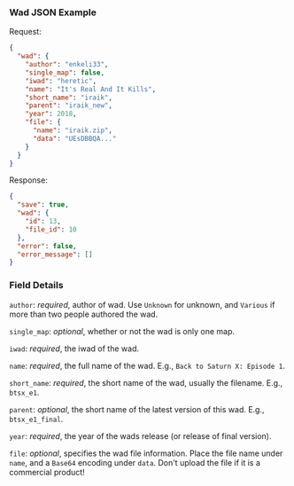 ### Wad JSON Example
Request:
```json
{
  "wad": {
    "author": "enkeli33",
    "single_map": false,
    "iwad": "heretic",
    "name": "It's Real And It Kills",
    "short_name": "iraik",
    "parent": "iraik_new",
    "year": 2018,
    "file": {
      "name": "iraik.zip",
      "data": "UEsDBBQA..."
    }
  }
}

```

Response:
```json
{
  "save": true,
  "wad": {
    "id": 13,
    "file_id": 10
  },
  "error": false,
  "error_message": []
}
```

### Field Details
`author`: *required*, author of wad. Use `Unknown` for unknown, and `Various` if more than two people authored the wad.

`single_map`: *optional*, whether or not the wad is only one map.

`iwad`: *required*, the iwad of the wad.

`name`: *required*, the full name of the wad. E.g., `Back to Saturn X: Episode 1`.

`short_name`: *required*, the short name of the wad, usually the filename. E.g., `btsx_e1`.

`parent`: *optional*, the short name of the latest version of this wad. E.g., `btsx_e1_final`.

`year`: *required*, the year of the wads release (or release of final version).

`file`: *optional*, specifies the wad file information.  Place the file name under `name`, and a `Base64` encoding under `data`. Don't upload the file if it is a commercial product!
